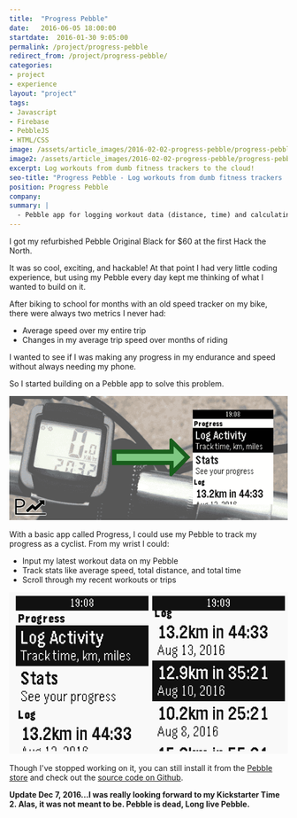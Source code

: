 ```yaml
---
title:  "Progress Pebble"
date:   2016-06-05 18:00:00
startdate:  2016-01-30 9:05:00
permalink: /project/progress-pebble
redirect_from: /project/progress-pebble/
categories:
- project
- experience
layout: "project"
tags:
- Javascript
- Firebase
- PebbleJS
- HTML/CSS
image: /assets/article_images/2016-02-02-progress-pebble/progress-pebble-app-store-2000c.png
image2: /assets/article_images/2016-02-02-progress-pebble/progress-pebble-app-store-1000c.png
excerpt: Log workouts from dumb fitness trackers to the cloud!
seo-title: "Progress Pebble - Log workouts from dumb fitness trackers | Andrew Paradi"
position: Progress Pebble
company:
summary: |
  - Pebble app for logging workout data (distance, time) and calculating avg speed
---
```


I got my refurbished Pebble Original Black for $60 at the first Hack the North.

It was so cool, exciting, and hackable! At that point I had very little coding experience, but using my Pebble every day kept me thinking of what I wanted to build on it.

After biking to school for months with an old speed tracker on my bike, there were always two metrics I never had:
- Average speed over my entire trip
- Changes in my average trip speed over months of riding

I wanted to see if I was making any progress in my endurance and speed without always needing my phone.

So I started building on a Pebble app to solve this problem.

![Make your dumb fitness tracker smart!](/assets/article_images/2016-02-02-progress-pebble/mheader_v0.1c.png)

With a basic app called Progress, I could use my Pebble to track my progress as a cyclist. From my wrist I could:
- Input my latest workout data on my Pebble
- Track stats like average speed, total distance, and total time
- Scroll through my recent workouts or trips

![Screenshots from my Pebble.](/assets/article_images/2016-02-02-progress-pebble/pebble-screenshots.png)

Though I've stopped working on it, you can still install it from the [Pebble store](https://apps.getpebble.com/en_US/application/56ad85eed3cf022d44000001) and check out the [source code on Github](https://github.com/andrewparadi/progress-pebble).

**Update Dec 7, 2016...I was really looking forward to my Kickstarter Time 2. Alas, it was not meant to be. Pebble is dead, Long live Pebble.**
